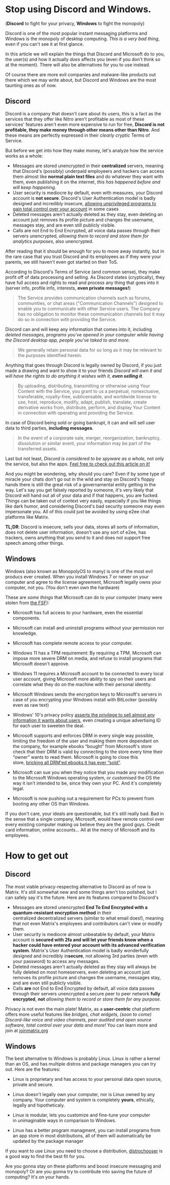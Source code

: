 ﻿# **Stop using Discord and Windows.**  

(**Discord** to fight for your privacy, **Windows** to fight the monopoly)

Discord is one of the most popular instant messaging platforms and Windows is the monopoly of desktop computing. _This is a very bad thing_, even if you can't see it at first glance.  

In this article we will explain the things that Discord and Microsoft do to you, the user(s) and how it actually _does_ affects you (even if you don't think so at the moment). There will also be alternatives for you to use instead.

Of course there are more evil companies and malware-like products out there which we may write about, but Discord and Windows are the most taunting ones as of now.

  

## **Discord**

Discord is a company that doesn't care about its users, this is a fact as the services that they offer like Nitro aren't profitable as most of these services' features aren't even more expensive to run for free, **Discord is not profitable, they make money through other means other than Nitro**. And these means are perfectly expressed in their _clearly cryptic_ Terms of Service.

But before we get into how they make money, let's analyze how the service works as a whole:  

*   Messages are stored unencrypted in their **centralized** servers, meaning that Discord's (possibly) underpaid employeers and hackers can access them almost like **normal plain text files** and do whatever they want with them, even publishing it on the internet, _this has happened before and will keep happening_.
*   User security is mediocre by default, even with measures, your Discord account is **not secure**. Discord's User Authentication model is badly designed and incredibly insecure, [allowing unprivileged programs to gain total control over your account](https://blog.cyble.com/2022/06/01/hazard-token-grabber/) in some cases
*   Deleted messages aren't actually deleted as they stay, even deleting an account just removes its profile picture and changes the username, messages stay, and are even still publicly visible.
*   Calls are not End to End Encrypted, all voice data passes through their servers unencrypted, _allowing them to record and store them for analytics purposes_, also unencrypted.

  

After reading that it should be enough for you to move away instantly, but in the rare case that you trust Discord and its employees as if they were your parents, we still haven't even got started on their ToS.

According to Discord's Terms of Service (and common sense), they make profit off of data processing and selling. As Discord states (cryptically), they have full access and rights to read and process any thing that goes into it (server info, profile info, interests, **even private messages!**)

> The Service provides communication channels such as forums, communities, or chat areas ("Communication Channels") designed to enable you to communicate with other Service users. The Company has no obligation to monitor these communication channels but it may do so in connection with providing the Service.  

  

Discord can and will keep any information that comes into it, including _deleted messages, programs you've opened in your computer while having the Discord desktop app, people you've taked to and more_.

> We generally retain personal data for so long as it may be relevant to the purposes identified herein.  

  

Anything that goes through Discord is legally owned by Discord, if you just made a drawing and want to show it to your friends _Discord will own it and will have the rights to do anything it wishes with it, **even selling it**_.  

> By uploading, distributing, transmitting or otherwise using Your Content with the Service, you grant to us a perpetual, nonexclusive, transferable, royalty-free, sublicensable, and worldwide license to use, host, reproduce, modify, adapt, publish, translate, create derivative works from, distribute, perform, and display Your Content in connection with operating and providing the Service.  

  

In case of Discord being sold or going bankrupt, it can and will sell user data to third parties, **including messages**.

> In the event of a corporate sale, merger, reorganization, bankruptcy, dissolution or similar event, your information may be part of the transferred assets.  

  

Last but not least, _Discord is considered to be spyware as a whole_, not only the service, but also the apps. [Feel free to check out this article on it!](https://spyware.neocities.org/articles/discord.html)

And you might be wondering, why should you care? Even if by some type of miracle your chats don't go out in the wild and stay on Discord's floppy hands there is still the great risk of a governamental entity getting in the way. Let's say you get falsely reported by someone, it's very likely that Discord will hand out all of your data and if that happens, you are fucked. Things can be taken out of context very easily, especially if you like things like dark humor, and considering Discord's bad security someone may even impersonate you. All of this could just be avoided by using e2ee chat platforms like Matrix.

**TL;DR**: Discord is insecure, sells your data, stores all sorts of information, does not delete user information, doesn't use any sort of e2ee, has trackers, owns anything that you send to it and does not support free speech among other things.  

  

## **Windows**  

Windows (also known as MonopolyOS to many) is one of the most evil producs ever created. When you install Windows 7 or newer on your computer and agree to the license agreement, Microsoft legally owns your computer, not you. (You don't even own the hardware)  

These are _some things_ that Microsoft can do to your computer (many were stolen from [the FSF](https://www.fsf.org/windows)):  

*   Microsoft has full access to your hardware, even the essential components.  
    
*   Microsoft can install and uninstall programs without your permission nor knowledge.  
    
*   Microsoft has complete remote access to your computer.  
    
*   Windows 11 has a TPM requirement: By requiring a TPM, Microsoft can impose more severe DRM on media, and refuse to install programs that Microsoft doesn't approve.  
    
*   Windows 11 requires a Microsoft account to be connected to every local user account, giving Microsoft more ability to spy on their users and correlate what they do on the machine with their personal identity.
*   Microsoft Windows sends the encryption keys to Microsoft's servers in case of you encrypting your Windows install with BitLocker (possibly even as raw text)  
    
*   Windows' 10's privacy policy [asserts the privilege to sell almost any information it wants about users](https://edri.org/microsofts-new-small-print-how-your-personal-data-abused/), even creating a unique advertising ID for each user to sweeten the deal.  
    
*   Microsoft supports and enforces DRM in every single way possible, limiting the freedom of the user and making them more dependant on the company, for example ebooks “bought” from Microsoft's store check that their DRM is valid by connecting to the store every time their “owner” wants to read them. Microsoft is going to close this store, [bricking all DRM'ed ebooks it has ever “sold”](https://www.bbc.com/news/technology-47810367).  
    
*   Microsoft can sue you when they notice that you made any modification to the Microsoft Windows operating system, or customised the OS the way it isn't intended to be, since they own your PC. And it's completely legal.  
    
*   Microsoft is now pushing out a requirement for PCs to prevent from booting any other OS than Windows.  
    

  

If you don't care, your ideals are questionable, but it's still really bad. Bad in the sense that a single company, Microsoft, would have remote control over every existing computer making us believe they are the good guys. Credit card information, online accounts... All at the mercy of Microsoft and its employees.

  


# **How to get out**    

## **Discord**  

The most viable privacy-respectng alternative to Discord as of now is Matrix. It's still somewhat new and some things aren't too polished, but I can safely say it's the future. Here are its features compared to Discord's

*   Messages are stored unencrypted **End To End Encrypted with a quantum-resistant encryption method** in their centralized decentralized servers (similar to what email does!), meaning that not even Matrix's employees and contributors can't view or modify them.
*   User security is mediocre almost unbeatable by default, your Matrix account is **secured with 2fa and will let your friends know when a hacker could have entered your account with its advanced verification system**. Matrix's User Authentication model is badly wonderfully designed and incredibly in**secure**, not allowing 3rd parties (even with your password) to access any messages.
*   Deleted messages aren't actually deleted as they stay will always be fully deleted on most homeservers, even deleting an account just removes its profile picture and changes the username, messages stay, and are even still publicly visible.
*   Calls **are** not End to End Encrypted by default, all voice data passes through their servers unencrypted a secure peer to peer network **fully encrypted**, **not** _allowing them to record or store them for any purpose._

Privacy is not even the main plate! Matrix, as a **user-centric** chat platform offers more useful features like _bridges, chat widgets, (soon to come) Discord-like voice and video channels, peer audited and open source software, total control over your data and more!_ You can learn more and join at [joinmatrix.org](https://joinmatrix.org/)  

  

## **Windows**  

The best alternative to Windows is probably Linux. Linux is rather a kernel than an OS, and has multiple distros and package managers you can try out. Here are the features:  

*   Linux is prop​​​​​​​rietary and has access to your personal data open source, private and secure.  
    
*   Linux doesn't legally own your computer, nor is Linux owned by any company. Your computer and system is completely **yours**, ethically, legally and hipotheticaly.  
    
*   Linux is modular, lets you customize and fine-tune your computer in unimaginable ways in comparison to Windows.  
    
*   Linux has a better program managment, you can install programs from an app store in most distributions, all of them will automatically be updated by the package manager  
    

If you want to use Linux you need to choose a distribution, [distrochooser](https://distrochooser.de/) is a good way to find the best fit for you.  

Are you gonna stay on these platforms and boost insecure messaging and monopoly? Or are you gonna try to contribute into saving the future of computing? It's on your hands.
